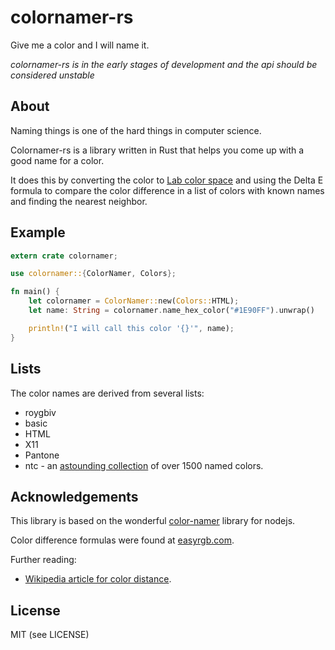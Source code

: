 # colornamer-rs

Give me a color and I will name it.

*colornamer-rs is in the early stages of development and the api should be considered unstable*

## About

Naming things is one of the hard things in computer science.

Colornamer-rs is a library written in Rust that helps you come up with a good name for a color.

It does this by converting the color to [Lab color space](https://en.wikipedia.org/wiki/Lab_color_space) and using the Delta E formula to compare the color difference in a list of colors with known names and finding the nearest neighbor.

## Example

```rust
extern crate colornamer;

use colornamer::{ColorNamer, Colors};

fn main() {
    let colornamer = ColorNamer::new(Colors::HTML);
    let name: String = colornamer.name_hex_color("#1E90FF").unwrap()

    println!("I will call this color '{}'", name);
}
```

## Lists

The color names are derived from several lists:

* roygbiv
* basic
* HTML
* X11
* Pantone
* ntc - an [astounding collection](http://chir.ag/projects/ntc/) of over 1500 named colors.

## Acknowledgements

This library is based on the wonderful [color-namer](https://github.com/colorjs/color-namer) library for nodejs.

Color difference formulas were found at [easyrgb.com](http://www.easyrgb.com/en/math.php).

Further reading:

* [Wikipedia article for color distance](https://en.wikipedia.org/wiki/Color_difference).

## License

MIT (see LICENSE)
